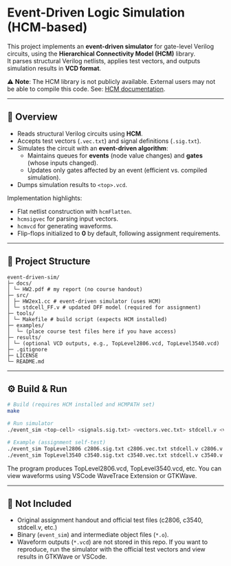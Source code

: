# Event-Driven Logic Simulation (HCM-based)

This project implements an **event-driven simulator** for gate-level Verilog circuits,
using the **Hierarchical Connectivity Model (HCM)** library.  
It parses structural Verilog netlists, applies test vectors, and outputs simulation results
in **VCD format**.

⚠️ **Note**: The HCM library is not publicly available. External users may not be able
to compile this code. See: [HCM documentation](https://focused-lalande-5a6539.netlify.app/index.html).

---

## 📖 Overview
- Reads structural Verilog circuits using **HCM**.
- Accepts test vectors (`.vec.txt`) and signal definitions (`.sig.txt`).
- Simulates the circuit with an **event-driven algorithm**:
  - Maintains queues for **events** (node value changes) and **gates** (whose inputs changed).
  - Updates only gates affected by an event (efficient vs. compiled simulation).
- Dumps simulation results to `<top>.vcd`.

Implementation highlights:
- Flat netlist construction with `hcmFlatten`.
- `hcmsigvec` for parsing input vectors.
- `hcmvcd` for generating waveforms.
- Flip-flops initialized to **0** by default, following assignment requirements.

---

## 📂 Project Structure
```
event-driven-sim/
├─ docs/
│ └─ HW2.pdf # my report (no course handout)
├─ src/
│ ├─ HW2ex1.cc # event-driven simulator (uses HCM)
│ └─ stdcell_FF.v # updated DFF model (required for assignment)
├─ tools/
│ └─ Makefile # build script (expects HCM installed)
├─ examples/
│  └─ (place course test files here if you have access)
├─ results/
│ └─ (optional VCD outputs, e.g., TopLevel2806.vcd, TopLevel3540.vcd)
├─ .gitignore
├─ LICENSE
└─ README.md
```

---

## ⚙️ Build & Run
```bash
# Build (requires HCM installed and HCMPATH set)
make

# Run simulator
./event_sim <top-cell> <signals.sig.txt> <vectors.vec.txt> stdcell.v <verilog_files...>

# Example (assignment self-test)
./event_sim TopLevel2806 c2806.sig.txt c2806.vec.txt stdcell.v c2806.v
./event_sim TopLevel3540 c3540.sig.txt c3540.vec.txt stdcell.v c3540.v
```

The program produces TopLevel2806.vcd, TopLevel3540.vcd, etc.
You can view waveforms using VSCode WaveTrace Extension or GTKWave.

---

## 🚫 Not Included
- Original assignment handout and official test files (c2806, c3540, stdcell.v, etc.)
- Binary (`event_sim`) and intermediate object files (`*.o`).
- Waveform outputs (`*.vcd`) are not stored in this repo. If you want to reproduce,
  run the simulator with the official test vectors and view results in GTKWave or VSCode.
